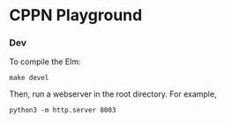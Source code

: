 # CPPN Playground

### Dev

To compile the Elm:

```
make devel
```

Then, run a webserver in the root directory. For example,

```
python3 -m http.server 8003
```
